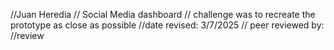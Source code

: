 //Juan Heredia
// Social Media dashboard
// challenge was to recreate the prototype as close as possible
//date revised: 3/7/2025
// peer reviewed by:
//review
